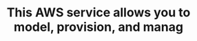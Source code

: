 ---
layout: answer
title: "This AWS service allows you to model, provision, and manag"
blurb: "The question is essentially the definition of CloudFormation, pulled directly from the AWS docs."
quid: 211
---
